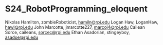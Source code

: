# S24_RobotProgramming_eloquent

Nikolas Hamilton, zombieRoboticist, hamiln@rpi.edu
Logan Haw, LoganHaw, hawl@rpi.edu
John Marcotte, jmarcotte227, marcoj4@rpi.edu
Cailean Sorce, caileans, sorcec@rpi.edu
Ethan Asadorian, stingeyboy, asadoe@rpi.edu
